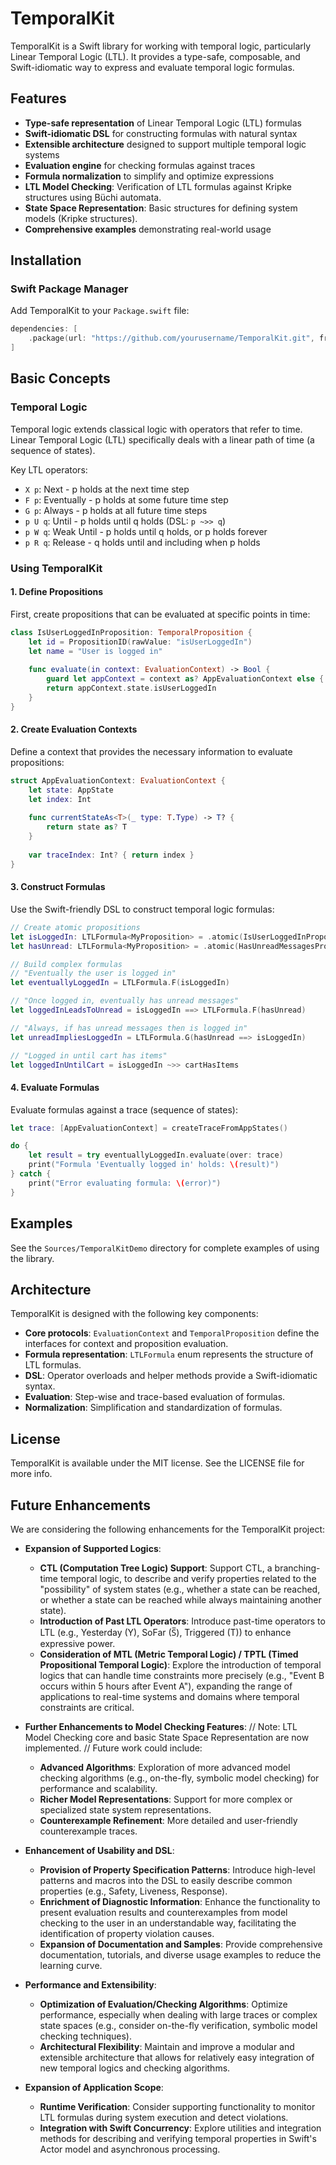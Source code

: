 # TemporalKit

TemporalKit is a Swift library for working with temporal logic, particularly Linear Temporal Logic (LTL). It provides a type-safe, composable, and Swift-idiomatic way to express and evaluate temporal logic formulas.

## Features

- **Type-safe representation** of Linear Temporal Logic (LTL) formulas
- **Swift-idiomatic DSL** for constructing formulas with natural syntax
- **Extensible architecture** designed to support multiple temporal logic systems
- **Evaluation engine** for checking formulas against traces
- **Formula normalization** to simplify and optimize expressions
- **LTL Model Checking**: Verification of LTL formulas against Kripke structures using Büchi automata.
- **State Space Representation**: Basic structures for defining system models (Kripke structures).
- **Comprehensive examples** demonstrating real-world usage

## Installation

### Swift Package Manager

Add TemporalKit to your `Package.swift` file:

```swift
dependencies: [
    .package(url: "https://github.com/yourusername/TemporalKit.git", from: "1.0.0")
]
```

## Basic Concepts

### Temporal Logic

Temporal logic extends classical logic with operators that refer to time. Linear Temporal Logic (LTL) specifically deals with a linear path of time (a sequence of states).

Key LTL operators:

- `X p`: Next - p holds at the next time step
- `F p`: Eventually - p holds at some future time step
- `G p`: Always - p holds at all future time steps
- `p U q`: Until - p holds until q holds (DSL: `p ~>> q`)
- `p W q`: Weak Until - p holds until q holds, or p holds forever
- `p R q`: Release - q holds until and including when p holds

### Using TemporalKit

#### 1. Define Propositions

First, create propositions that can be evaluated at specific points in time:

```swift
class IsUserLoggedInProposition: TemporalProposition {
    let id = PropositionID(rawValue: "isUserLoggedIn") 
    let name = "User is logged in"
    
    func evaluate(in context: EvaluationContext) -> Bool {
        guard let appContext = context as? AppEvaluationContext else { return false }
        return appContext.state.isUserLoggedIn
    }
}
```

#### 2. Create Evaluation Contexts

Define a context that provides the necessary information to evaluate propositions:

```swift
struct AppEvaluationContext: EvaluationContext {
    let state: AppState
    let index: Int
    
    func currentStateAs<T>(_ type: T.Type) -> T? {
        return state as? T
    }
    
    var traceIndex: Int? { return index }
}
```

#### 3. Construct Formulas

Use the Swift-friendly DSL to construct temporal logic formulas:

```swift
// Create atomic propositions
let isLoggedIn: LTLFormula<MyProposition> = .atomic(IsUserLoggedInProposition())
let hasUnread: LTLFormula<MyProposition> = .atomic(HasUnreadMessagesProposition())

// Build complex formulas
// "Eventually the user is logged in"
let eventuallyLoggedIn = LTLFormula.F(isLoggedIn)

// "Once logged in, eventually has unread messages"
let loggedInLeadsToUnread = isLoggedIn ==> LTLFormula.F(hasUnread)

// "Always, if has unread messages then is logged in"
let unreadImpliesLoggedIn = LTLFormula.G(hasUnread ==> isLoggedIn)

// "Logged in until cart has items"
let loggedInUntilCart = isLoggedIn ~>> cartHasItems
```

#### 4. Evaluate Formulas

Evaluate formulas against a trace (sequence of states):

```swift
let trace: [AppEvaluationContext] = createTraceFromAppStates()

do {
    let result = try eventuallyLoggedIn.evaluate(over: trace)
    print("Formula 'Eventually logged in' holds: \(result)")
} catch {
    print("Error evaluating formula: \(error)")
}
```

## Examples

See the `Sources/TemporalKitDemo` directory for complete examples of using the library.

## Architecture

TemporalKit is designed with the following key components:

- **Core protocols**: `EvaluationContext` and `TemporalProposition` define the interfaces for context and proposition evaluation.
- **Formula representation**: `LTLFormula` enum represents the structure of LTL formulas.
- **DSL**: Operator overloads and helper methods provide a Swift-idiomatic syntax.
- **Evaluation**: Step-wise and trace-based evaluation of formulas.
- **Normalization**: Simplification and standardization of formulas.

## License

TemporalKit is available under the MIT license. See the LICENSE file for more info.

## Future Enhancements

We are considering the following enhancements for the TemporalKit project:

- **Expansion of Supported Logics**:
  - **CTL (Computation Tree Logic) Support**: Support CTL, a branching-time temporal logic, to describe and verify properties related to the "possibility" of system states (e.g., whether a state can be reached, or whether a state can be reached while always maintaining another state).
  - **Introduction of Past LTL Operators**: Introduce past-time operators to LTL (e.g., Yesterday (Y), SoFar (S̅), Triggered (T)) to enhance expressive power.
  - **Consideration of MTL (Metric Temporal Logic) / TPTL (Timed Propositional Temporal Logic)**: Explore the introduction of temporal logics that can handle time constraints more precisely (e.g., "Event B occurs within 5 hours after Event A"), expanding the range of applications to real-time systems and domains where temporal constraints are critical.

- **Further Enhancements to Model Checking Features**:
  // Note: LTL Model Checking core and basic State Space Representation are now implemented.
  // Future work could include:
  - **Advanced Algorithms**: Exploration of more advanced model checking algorithms (e.g., on-the-fly, symbolic model checking) for performance and scalability.
  - **Richer Model Representations**: Support for more complex or specialized state system representations.
  - **Counterexample Refinement**: More detailed and user-friendly counterexample traces.

- **Enhancement of Usability and DSL**:
  - **Provision of Property Specification Patterns**: Introduce high-level patterns and macros into the DSL to easily describe common properties (e.g., Safety, Liveness, Response).
  - **Enrichment of Diagnostic Information**: Enhance the functionality to present evaluation results and counterexamples from model checking to the user in an understandable way, facilitating the identification of property violation causes.
  - **Expansion of Documentation and Samples**: Provide comprehensive documentation, tutorials, and diverse usage examples to reduce the learning curve.

- **Performance and Extensibility**:
  - **Optimization of Evaluation/Checking Algorithms**: Optimize performance, especially when dealing with large traces or complex state spaces (e.g., consider on-the-fly verification, symbolic model checking techniques).
  - **Architectural Flexibility**: Maintain and improve a modular and extensible architecture that allows for relatively easy integration of new temporal logics and checking algorithms.

- **Expansion of Application Scope**:
  - **Runtime Verification**: Consider supporting functionality to monitor LTL formulas during system execution and detect violations.
  - **Integration with Swift Concurrency**: Explore utilities and integration methods for describing and verifying temporal properties in Swift's Actor model and asynchronous processing.
